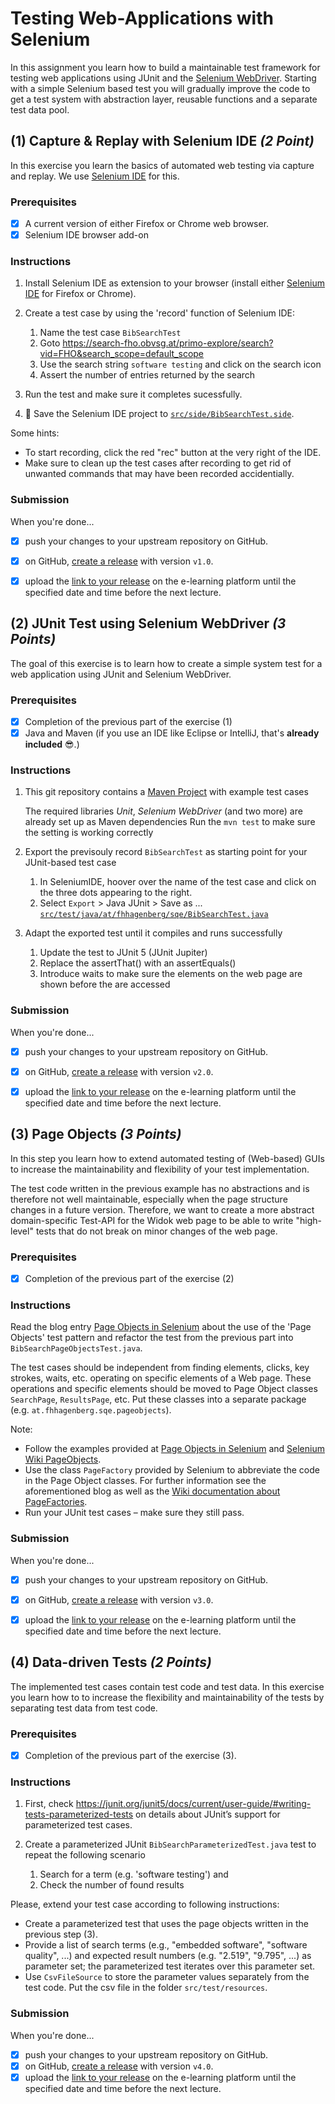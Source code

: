 # Testing Web-Applications with Selenium

In this assignment you learn how to build a maintainable test framework for testing web applications using JUnit and the [Selenium WebDriver][Selenium WebDriver]. 
Starting with a simple Selenium based test you will gradually improve the code to get a test system with abstraction layer, reusable functions and a separate test data pool.


## (1) Capture & Replay with Selenium IDE _(2 Point)_

In this exercise you learn the basics of automated web testing via capture and replay. We use [Selenium IDE][] for this.

### Prerequisites

- [x] A current version of either Firefox or Chrome web browser.
- [x] Selenium IDE browser add-on

### Instructions

1. Install Selenium IDE as extension to your browser (install either [Selenium IDE] for Firefox or Chrome).
1. Create a test case by using the 'record' function of Selenium IDE:
   1. Name the test case `BibSearchTest`
   1. Goto https://search-fho.obvsg.at/primo-explore/search?vid=FHO&search_scope=default_scope
   1. Use the search string `software testing` and click on the search icon
   1. Assert the number of entries returned by the search

1. Run the test and make sure it completes sucessfully.

1. :floppy_disk: Save the Selenium IDE project to [`src/side/BibSearchTest.side`](src/side/BibSearchTest.side).

Some hints:
* To start recording, click the red "rec" button at the very right of the IDE.
* Make sure to clean up the test cases after recording to get rid of unwanted commands that may have been recorded accidentially.

### Submission

When you're done...

- [x] push your changes to your upstream repository on GitHub.
- [x] on GitHub, [create a release][GitHub creating releases] with version `v1.0`.
- [x] upload the [link to your release][GitHub linking to releases] on the e-learning platform until the specified date and time before the next lecture.


## (2) JUnit Test using Selenium WebDriver _(3 Points)_

The goal of this exercise is to learn how to create a simple system test for a web application using JUnit and Selenium WebDriver. 

### Prerequisites

- [x] Completion of the previous part of the exercise (1)
- [x] Java and Maven (if you use an IDE like Eclipse or IntelliJ, that's **already included** :sunglasses:.)

### Instructions

1. This git repository contains a [Maven Project][] with example test cases

   The required libraries _Unit_, _Selenium WebDriver_ (and two more) are already set up as Maven dependencies
   Run the `mvn test` to make sure the setting is working correctly

1. Export the previsouly record `BibSearchTest` as starting point for your JUnit-based test case

   1. In SeleniumIDE, hoover over the name of the test case and click on the three dots appearing to the right. 
   1. Select `Export` > Java JUnit > Save as ... [`src/test/java/at/fhhagenberg/sqe/BibSearchTest.java`](src/test/java/at/fhhagenberg/sqe/BibSearchTest.java)

1. Adapt the exported test until it compiles and runs successfully

	1. Update the test to JUnit 5 (JUnit Jupiter)
	1. Replace the assertThat() with an assertEquals()
	1. Introduce waits to make sure the elements on the web page are shown before the are accessed 

### Submission
When you're done...

- [x] push your changes to your upstream repository on GitHub.
- [x] on GitHub, [create a release][GitHub creating releases] with version `v2.0`.
- [x] upload the [link to your release][GitHub linking to releases] on the e-learning platform until the specified date and time before the next lecture.


## (3) Page Objects _(3 Points)_

In this step you learn how to extend automated testing of (Web-based) GUIs to increase the maintainability and flexibility of your test implementation.

The test code written in the previous example has no abstractions and is therefore not well maintainable, especially when the page structure changes in a future version. Therefore, we want to create a more abstract domain-specific Test-API for the Widok web page to be able to write "high-level" tests that do not break on minor changes of the web page.

### Prerequisites

- [x] Completion of the previous part of the exercise (2)

### Instructions

Read the blog entry [Page Objects in Selenium][] about the use of the 'Page Objects' test pattern and refactor the test from the previous part into `BibSearchPageObjectsTest.java`.

The test cases should be independent from finding elements, clicks, key strokes, waits, etc. operating on specific elements of a Web page. These operations and specific elements should be moved to Page Object classes `SearchPage`, `ResultsPage`, etc. Put these classes into a separate package (e.g. `at.fhhagenberg.sqe.pageobjects`).

Note:
* Follow the examples provided at [Page Objects in Selenium] and [Selenium Wiki PageObjects][Selenium Wiki PageObjects].
* Use the class `PageFactory` provided by Selenium to abbreviate the code in the Page Object classes. For further information see the aforementioned blog as well as the [Wiki documentation about PageFactories][Selenium Wiki PageFactory].
* Run your JUnit test cases – make sure they still pass.

### Submission

When you're done...

- [x] push your changes to your upstream repository on GitHub.
- [x] on GitHub, [create a release][GitHub creating releases] with version `v3.0`.
- [x] upload the [link to your release][GitHub linking to releases] on the e-learning platform until the specified date and time before the next lecture.


## (4) Data-driven Tests _(2 Points)_

The implemented test cases contain test code and test data. In this exercise you learn how to to increase the flexibility and maintainability of the tests by separating test data from test code.

### Prerequisites

- [x] Completion of the previous part of the exercise (3).

### Instructions

1. First, check https://junit.org/junit5/docs/current/user-guide/#writing-tests-parameterized-tests on details about JUnit’s support for parameterized test cases.

1. Create a parameterized JUnit `BibSearchParameterizedTest.java` test to repeat the following scenario
   1. Search for a term (e.g. 'software testing') and
   1. Check the number of found results

Please, extend your test case according to following instructions:
* Create a parameterized test that uses the page objects written in the previous step (3).
* Provide a list of search terms (e.g., "embedded software", "software quality", ...) and expected result numbers (e.g. "2.519", "9.795", ...) as parameter set; the parameterized test iterates over this parameter set.
* Use `CsvFileSource` to store the parameter values separately from the test code. Put the csv file in the folder `src/test/resources`.


### Submission

When you're done...

- [x] push your changes to your upstream repository on GitHub.
- [x] on GitHub, [create a release][GitHub creating releases] with version `v4.0`.
- [x] upload the [link to your release][GitHub linking to releases] on the e-learning platform until the specified date and time before the next lecture.

[GitHub creating releases]: https://help.github.com/articles/creating-releases/
[GitHub linking to releases]: https://help.github.com/articles/linking-to-releases/
[Selenium IDE]: https://www.seleniumhq.org/selenium-ide/
[Maven Project]: https://maven.apache.org/guides/getting-started/
[Page Objects in Selenium]: http://blog.activelylazy.co.uk/2011/07/09/page-objects-in-selenium-2-0/
[Selenium WebDriver]: https://www.selenium.dev/documentation/en/webdriver/
[Selenium Wiki PageObjects]: https://www.selenium.dev/documentation/test_practices/encouraged/page_object_models/
[Selenium Wiki PageFactory]: https://github.com/SeleniumHQ/selenium/wiki/PageFactory
